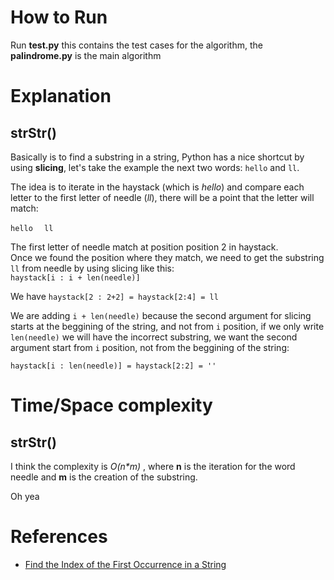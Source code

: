 # How to Run

Run **test.py** this contains the test cases for the algorithm, the **palindrome.py** is the main algorithm </br>

# Explanation

## strStr()

Basically is to find a substring in a string, Python has a nice shortcut by using **slicing**, let's take the example the next two words: `hello` and `ll`. <br>

The idea is to iterate in the haystack (which is _hello_) and compare each letter to the first letter of needle (_ll_), there will be a point that the letter will match: <br>

`hello` 
`  ll` 

The first letter of needle match at position position 2 in haystack. <br>
Once we found the position where they match, we need to get the substring `ll` from needle by using slicing like this: <br>
`haystack[i : i + len(needle)]` <br>

We have `haystack[2 : 2+2] = haystack[2:4] = ll` <br>

We are adding `i + len(needle)` because the second argument for slicing starts at the beggining of the string, and not from `i` position, if we only write `len(needle)` we will have the incorrect substring, we want the second argument start from `i` position, not from the beggining of the string: <br>

`haystack[i : len(needle)] = haystack[2:2] = ''`

# Time/Space complexity

## strStr()

I think the complexity is *O(n\*m)* , where **n** is the iteration for the word needle and **m** is the creation of the substring.

Oh yea

# References

- [Find the Index of the First Occurrence in a String](https://leetcode.com/problems/find-the-index-of-the-first-occurrence-in-a-string/description/)
